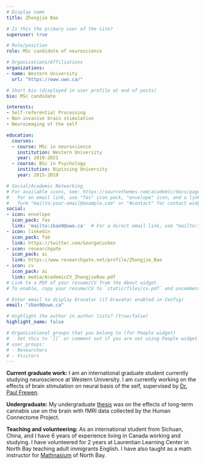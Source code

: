 ```yaml
---
# Display name
title: Zhongjie Bao

# Is this the primary user of the site?
superuser: true

# Role/position
role: MSc candidate of neuroscience

# Organizations/Affiliations
organizations:
- name: Western University
  url: "https://www.uwo.ca/"

# Short bio (displayed in user profile at end of posts)
bio: MSc candidate

interests:
- Self-referential Processing 
- Non-invasive brain stimulation
- Neuroimaging of the self

education:
  courses:
  - course: MSc in neuroscience
    institution: Western University
    year: 2019-2021
  - course: BSc in Psychology
    institution: Nipissing University
    year: 2015-2019

# Social/Academic Networking
# For available icons, see: https://sourcethemes.com/academic/docs/page-builder/#icons
#   For an email link, use "fas" icon pack, "envelope" icon, and a link in the
#   form "mailto:your-email@example.com" or "#contact" for contact widget.
social:
- icon: envelope
  icon_pack: fas
  link: 'mailto:zbao9@uwo.ca'  # For a direct email link, use "mailto:test@example.org".
- icon: linkedin
  icon_pack: fab
  link: https://twitter.com/GeorgeCushen
- icon: researchgate
  icon_pack: ai
  link: https://www.researchgate.net/profile/Zhongjie_Bao
- icon: cv
  icon_pack: ai
  link: media/AcademicCV_ZhongjieBao.pdf
# Link to a PDF of your resume/CV from the About widget.
# To enable, copy your resume/CV to `static/files/cv.pdf` and uncomment the lines below.

# Enter email to display Gravatar (if Gravatar enabled in Config)
email: "zbao9@uwo.ca"

# Highlight the author in author lists? (true/false)
highlight_name: false

# Organizational groups that you belong to (for People widget)
#   Set this to `[]` or comment out if you are not using People widget.
# user_groups:
# - Researchers
# - Visitors
---
```


**Current graduate work:** I am an international graduate student currently studying neuroscience at Western University. I am currently working on the effects of brain stimulation on neural basis of the self, supervised by [Dr. Paul Frewen](https://frewen.ca/meditations/).

**Undergraduate:** My undergraduate [thesis](https://www.researchgate.net/publication/346411209_Neurofunctional_Impact_of_Chronic_Cannabis_Use_on_Emotion) was on the effects of long-term cannabis use on the brain with fMRI data collected by the Human Connectome Project.

**Teaching and volunteering:** As an international student from Sichuan, China, and I have 6 years of experience living in Canada working and studying. I have volunteered for 2 years at Laurentian Learning Center in North Bay teaching adult immigrants English. I have also taught as a math instructor for [Mathnasium](https://www.mathnasium.ca/northbay) of North Bay.
